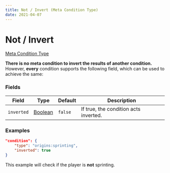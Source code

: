 ```yaml
---
title: Not / Invert (Meta Condition Type)
date: 2021-04-07
---
```


# Not / Invert

[Meta Condition Type](../meta_condition_types.md)

**There is no meta condition to invert the results of another condition.** However, **every** condition supports the following field, which can be used to achieve the same:


### Fields

Field  | Type | Default | Description
-------|------|---------|-------------
`inverted` | [Boolean](../data_types/boolean.md) | `false` | If true, the condition acts inverted.


### Examples

```json
"condition": {
    "type": "origins:sprinting",
    "inverted": true
}
```

This example will check if the player is **not** sprinting.
